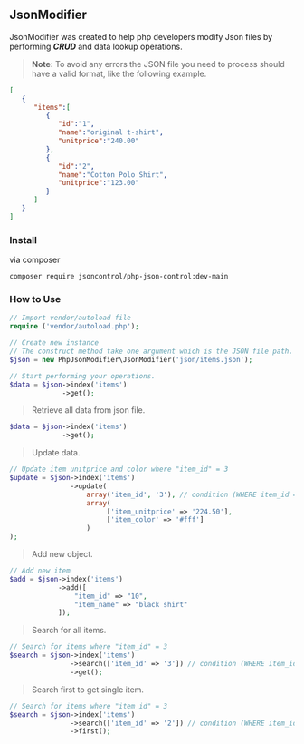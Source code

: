 ## JsonModifier
JsonModifier was created to help php developers modify Json files by performing **_CRUD_** and data lookup operations.

> __Note:__ To avoid any errors the JSON file you need to process should have a valid format, like the following example.
``` json
[
   {
      "items":[
         {
            "id":"1",
            "name":"original t-shirt",
            "unitprice":"240.00"
         },
         {
            "id":"2",
            "name":"Cotton Polo Shirt",
            "unitprice":"123.00"
         }
      ]
   }
]
```

### Install
via composer
```
composer require jsoncontrol/php-json-control:dev-main
```

### How to Use
``` php
// Import vendor/autoload file
require ('vendor/autoload.php');

// Create new instance
// The construct method take one argument which is the JSON file path.
$json = new PhpJsonModifier\JsonModifier('json/items.json');

// Start performing your operations.
$data = $json->index('items')
             ->get();
```

> Retrieve all data from json file.
``` php
$data = $json->index('items')
             ->get();
```

> Update data.
``` php
// Update item unitprice and color where "item_id" = 3
$update = $json->index('items')
               ->update(
                   array('item_id', '3'), // condition (WHERE item_id = 3)
                   array(
                        ['item_unitprice' => '224.50'],
                        ['item_color' => '#fff']
                   )
);
```

> Add new object.
``` php
// Add new item
$add = $json->index('items')
            ->add([
                "item_id" => "10",
                "item_name" => "black shirt"
            ]);
```

> Search for all items.
``` php
// Search for items where "item_id" = 3
$search = $json->index('items')
               ->search(['item_id' => '3']) // condition (WHERE item_id = 3)
               ->get();
```

> Search first to get single item.
``` php
// Search for items where "item_id" = 3
$search = $json->index('items')
               ->search(['item_id' => '2']) // condition (WHERE item_id = 3)
               ->first();
```